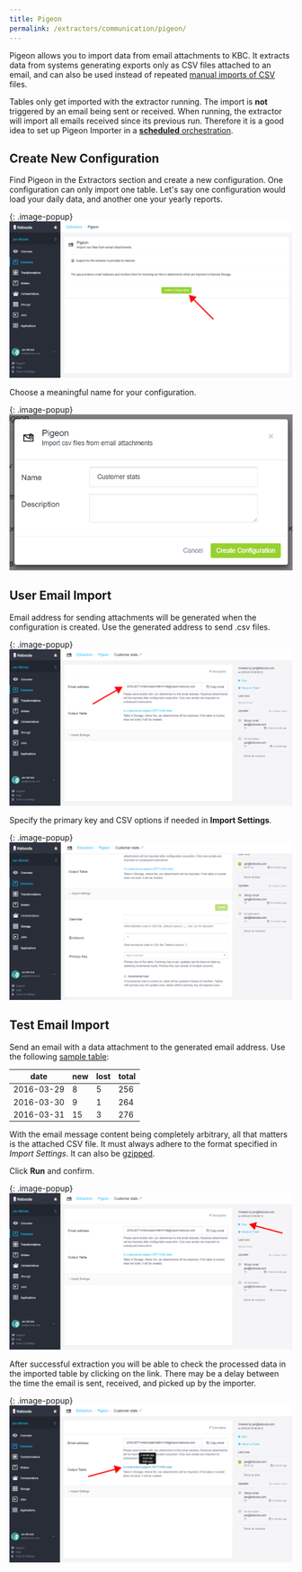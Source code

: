 ```yaml
---
title: Pigeon
permalink: /extractors/communication/pigeon/
---
```


Pigeon allows you to import data from email attachments to KBC. 
It extracts data from systems generating exports only as CSV files attached to an email, and
can also be used instead of repeated [manual imports of CSV](/tutorial/load/) files.

Tables only get imported with the extractor running. The import is **not** triggered by an email 
being sent or received. When running, the extractor will import all emails received since its previous run. 
Therefore it is a good idea to set up Pigeon Importer in a [**scheduled** orchestration](/orchestrator/scheduling/). 

## Create New Configuration
Find Pigeon in the Extractors section and create a new configuration. 
One configuration can only import one table. Let's say one configuration would load your daily data, and
another one your yearly reports.
 
{: .image-popup}
![Screenshot - Create New Pigeon Importer Configuration](/extractors/communication/pigeon/01-create-new-config.png)

Choose a meaningful name for your configuration.

{: .image-popup}
![Screenshot - Create Name Confgiruation](/extractors/communication/pigeon/02-choose-name-and-desc.png)

## User Email Import
Email address for sending attachments will be generated when the configuration is created. Use the generated address to send .csv files. 

{: .image-popup}
![Screenshot - Create New Email Import](/extractors/communication/pigeon/03-create-email-import.png)

Specify the primary key and CSV options if needed in **Import Settings**.

{: .image-popup}
![Screenshot - Configure email import](/extractors/communication/pigeon/04-import-settings.png)

## Test Email Import
Send an email with a data attachment to the generated email address.
Use the following [sample table](/extractors/communication/pigeon/pigeon-importer-sample.csv):

| date | new | lost | total |
| --- | --- | --- | --- |
| 2016-03-29 | 8 | 5 | 256 |
| 2016-03-30 | 9 | 1 | 264 |
| 2016-03-31 | 15 | 3 | 276 |

With the email message content being completely arbitrary, all that matters is the attached CSV file. 
It must always adhere to the format specified in *Import Settings*. It can also be [gzipped](http://www.gzip.org/). 

Click **Run** and confirm.

{: .image-popup}
![Screenshot - List email imports](/extractors/communication/pigeon/05-list-email-imports.png)

After successful extraction you will be able to check the processed data in the imported table by clicking on the link. 
There may be a delay between the time the email is sent, received, and picked up by the importer.

{: .image-popup}
![Screenshot - Job Detail](/extractors/communication/pigeon/07-check-processed-data.png)
